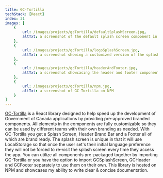 ```yaml
---
title: GC-Tortilla
techStack: [React]
index: 31
images: [
    {
        url: /images/projects/gcTortilla/defaultSplashScreen.jpg,
        altTxt: a screenshot of the default splash screen component in the GC-Tortilla library
    },
    {
        url: /images/projects/gcTortilla/logoSplashScreen.jpg,
        altTxt: a screenshot showing a customized version of the splash screen component in GC-Tortilla
    },
    {
        url: /images/projects/gcTortilla/headerAndFooter.jpg,
        altTxt: a screenshot showcasing the header and footer components in GC-Tortilla
    },
    {
        url: /images/projects/gcTortilla/npm.jpg,
        altTxt: a screenshot of GC-Tortilla on NPM
    }
]
---
```

 
[GC-Tortilla](https://www.npmjs.com/package/gc-tortilla) is a React library designed to help speed up the development of Government of Canada applications by providing pre-approved branded components. All elements in the components are fully customizable so they can be used by different teams with their own branding as needed. With GC-Tortilla you get a Splash Screen, Header Brand Bar and a Footer all of which are brand ready. The splash screen is unique in that it will use LocalStorage so that once the user set's their initial language preference they will not be forced to re-visit the splash screen every time they access the app. You can utilize all components pre-packaged together by importing GC-Tortilla or you have the option to import GCSplashScreen, GCHeader and GCFooter separately to use them on their own. This library is hosted on NPM and showcases my ability to write clear & concise documentation.